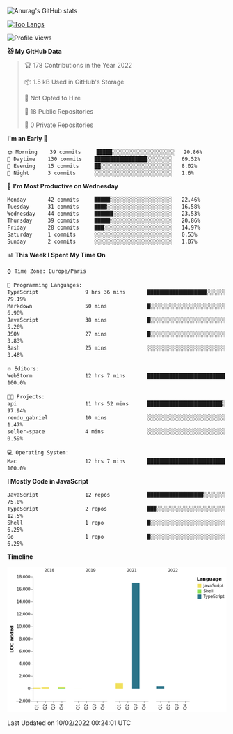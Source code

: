 ![Anurag's GitHub stats](https://github-readme-stats.vercel.app/api?username=sufiane&theme=dark&show_icons=true&count_private=true)


[![Top Langs](https://github-readme-stats.vercel.app/api/top-langs/?username=sufiane&layout=compact)](https://github.com/anuraghazra/github-readme-stats)

<!--START_SECTION:waka-->
![Profile Views](http://img.shields.io/badge/Profile%20Views-2-blue)

**🐱 My GitHub Data** 

> 🏆 178 Contributions in the Year 2022
 > 
> 📦 1.5 kB Used in GitHub's Storage 
 > 
> 🚫 Not Opted to Hire
 > 
> 📜 18 Public Repositories 
 > 
> 🔑 0 Private Repositories  
 > 
**I'm an Early 🐤** 

```text
🌞 Morning    39 commits     █████░░░░░░░░░░░░░░░░░░░░   20.86% 
🌆 Daytime    130 commits    █████████████████░░░░░░░░   69.52% 
🌃 Evening    15 commits     ██░░░░░░░░░░░░░░░░░░░░░░░   8.02% 
🌙 Night      3 commits      ░░░░░░░░░░░░░░░░░░░░░░░░░   1.6%

```
📅 **I'm Most Productive on Wednesday** 

```text
Monday       42 commits     █████░░░░░░░░░░░░░░░░░░░░   22.46% 
Tuesday      31 commits     ████░░░░░░░░░░░░░░░░░░░░░   16.58% 
Wednesday    44 commits     ██████░░░░░░░░░░░░░░░░░░░   23.53% 
Thursday     39 commits     █████░░░░░░░░░░░░░░░░░░░░   20.86% 
Friday       28 commits     ███░░░░░░░░░░░░░░░░░░░░░░   14.97% 
Saturday     1 commits      ░░░░░░░░░░░░░░░░░░░░░░░░░   0.53% 
Sunday       2 commits      ░░░░░░░░░░░░░░░░░░░░░░░░░   1.07%

```


📊 **This Week I Spent My Time On** 

```text
⌚︎ Time Zone: Europe/Paris

💬 Programming Languages: 
TypeScript               9 hrs 36 mins       ███████████████████░░░░░░   79.19% 
Markdown                 50 mins             █░░░░░░░░░░░░░░░░░░░░░░░░   6.98% 
JavaScript               38 mins             █░░░░░░░░░░░░░░░░░░░░░░░░   5.26% 
JSON                     27 mins             █░░░░░░░░░░░░░░░░░░░░░░░░   3.83% 
Bash                     25 mins             ░░░░░░░░░░░░░░░░░░░░░░░░░   3.48%

🔥 Editors: 
WebStorm                 12 hrs 7 mins       █████████████████████████   100.0%

🐱‍💻 Projects: 
api                      11 hrs 52 mins      ████████████████████████░   97.94% 
rendu_gabriel            10 mins             ░░░░░░░░░░░░░░░░░░░░░░░░░   1.47% 
seller-space             4 mins              ░░░░░░░░░░░░░░░░░░░░░░░░░   0.59%

💻 Operating System: 
Mac                      12 hrs 7 mins       █████████████████████████   100.0%

```

**I Mostly Code in JavaScript** 

```text
JavaScript               12 repos            ██████████████████░░░░░░░   75.0% 
TypeScript               2 repos             ███░░░░░░░░░░░░░░░░░░░░░░   12.5% 
Shell                    1 repo              █░░░░░░░░░░░░░░░░░░░░░░░░   6.25% 
Go                       1 repo              █░░░░░░░░░░░░░░░░░░░░░░░░   6.25%

```


**Timeline**

![Chart not found](https://raw.githubusercontent.com/Sufiane/Sufiane/main/charts/bar_graph.png) 


 Last Updated on 10/02/2022 00:24:01 UTC
<!--END_SECTION:waka-->


<!--
**Sufiane/sufiane** is a ✨ _special_ ✨ repository because its `README.md` (this file) appears on your GitHub profile.

Here are some ideas to get you started:

- 🔭 I’m currently working on ...
- 🌱 I’m currently learning ...
- 👯 I’m looking to collaborate on ...
- 🤔 I’m looking for help with ...
- 💬 Ask me about ...
- 📫 How to reach me: ...
- 😄 Pronouns: ...
- ⚡ Fun fact: ...
-->

